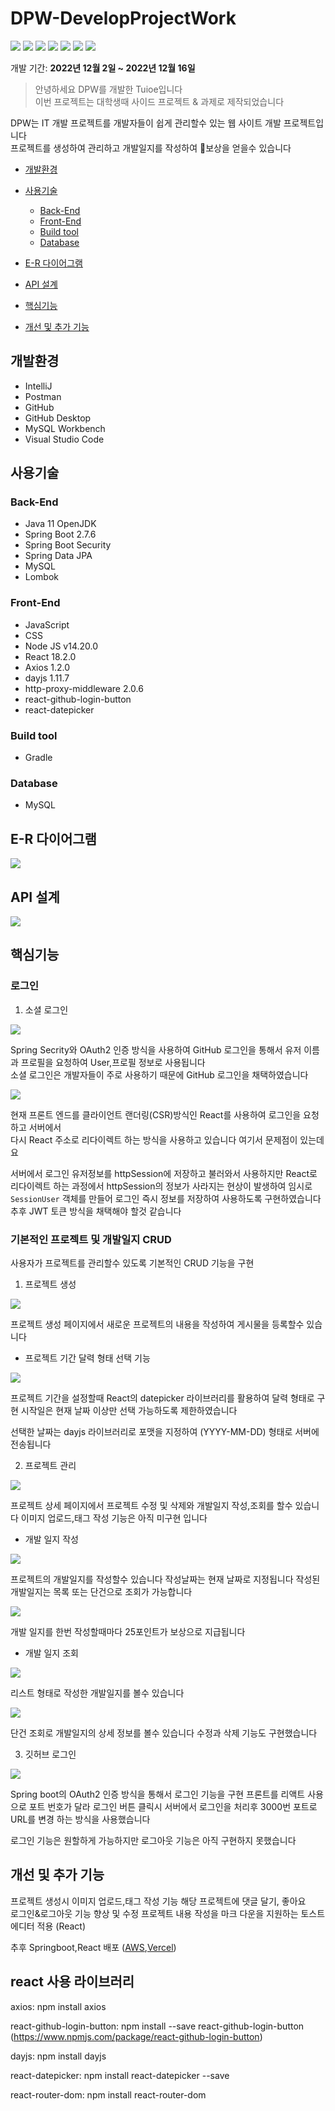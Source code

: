 # DPW-DevelopProjectWork 
<img src="https://img.shields.io/badge/Java-2F7293?style=flat-square&logo=OpenJDK&logoColor=white"/> <img src="https://img.shields.io/badge/Node.js-339933?style=flat-square&logo=Node.js&logoColor=white"/> 
<img src="https://img.shields.io/badge/SpringBoot-6DB33F?style=flat-square&logo=Spring&logoColor=white"/> <img src="https://img.shields.io/badge/React-61DAFB?style=flat-square&logo=React&logoColor=white"/> 
<img src="https://img.shields.io/badge/IntelliJ IDEA-3955A3?style=flat-square&logo=IntelliJ IDEA&logoColor=white"/> <img src="https://img.shields.io/badge/VS Code-007ACC?style=flat-square&logo=Visual Studio Code&logoColor=white"/> 
<img src="https://img.shields.io/badge/MySQL-4479A1?style=flat-square&logo=MySQL&logoColor=white"/> 

개발 기간: **2022년 12월 2일 ~ 2022년 12월 16일** 

> 안녕하세요 DPW를 개발한 Tuioe입니다 <br>
> 이번 프로젝트는 대학생때 사이드 프로젝트 & 과제로 제작되었습니다

DPW는 IT 개발 프로젝트를 개발자들이 쉽게 관리할수 있는 웹 사이트 개발 프로젝트입니다 <br>
프로젝트를 생성하여 관리하고 개발일지를 작성하여 💎보상을 얻을수 있습니다 


- [개발환경](#개발환경)

- [사용기술](#사용기술)

  - [Back-End](#back-end)
  - [Front-End](#front-end)
  - [Build tool](#build-tool)
  - [Database](#database)

- [E-R 다이어그램](#e-r-다이어그램)
  
- [API 설계](#api-설계)

- [핵심기능](#핵심기능)

- [개선 및 추가 기능](#개선-및-추가-기능)

## 개발환경

- IntelliJ
- Postman
- GitHub
- GitHub Desktop
- MySQL Workbench
- Visual Studio Code

## 사용기술

### Back-End

- Java 11 OpenJDK
- Spring Boot 2.7.6
- Spring Boot Security
- Spring Data JPA
- MySQL
- Lombok

### Front-End

- JavaScript
- CSS
- Node JS v14.20.0
- React 18.2.0
- Axios 1.2.0
- dayjs 1.11.7
- http-proxy-middleware 2.0.6
- react-github-login-button
- react-datepicker

### Build tool

- Gradle

### Database

- MySQL

## E-R 다이어그램

<img src="https://file.notion.so/f/f/45c14be7-601a-42dd-96b6-66b6c1157be3/8b63058b-42b0-41df-b7a3-36d3aaf4258e/DPJ_(1).png?table=block&id=f04e6a4d-66e8-4e19-8375-df4834d7c3b5&spaceId=45c14be7-601a-42dd-96b6-66b6c1157be3&expirationTimestamp=1736186400000&signature=zQtyRs_iyKOjWB0mQRuUjoUV-Y52FVMiK7B2cRHCB9E&downloadName=DPJ+%281%29.png">

## API 설계
<img src="https://file.notion.so/f/f/45c14be7-601a-42dd-96b6-66b6c1157be3/d941d719-36f2-469f-824c-7f2f38189628/image.png?table=block&id=173ab8ba-1d15-8053-945e-eb0bc0723791&spaceId=45c14be7-601a-42dd-96b6-66b6c1157be3&expirationTimestamp=1736186400000&signature=nQr5IfoeFLAfpj9i88M9TBQQBCyQPb5Taah1zIMfkJk&downloadName=image.png">

## 핵심기능

### 로그인

1. 소셜 로그인
<img src="https://file.notion.so/f/f/45c14be7-601a-42dd-96b6-66b6c1157be3/227a288b-d535-487f-85a9-b8c8a348a7c4/Screenshot_2022-12-14_at_23.51.02.png?table=block&id=2faba1b4-5c7f-49c9-8663-6e53e4117377&spaceId=45c14be7-601a-42dd-96b6-66b6c1157be3&expirationTimestamp=1736186400000&signature=MbrSE-XMO88ajnzBt7nbB6AlJYmIbPiA1Rwg6CqCF40&downloadName=Screenshot+2022-12-14+at+23.51.02.png">

Spring Secrity와 OAuth2 인증 방식을 사용하여 GitHub 로그인을 통해서 유저 이름과 프로필을 요청하여 User,프로필 정보로 사용됩니다 <br>
소셜 로그인은 개발자들이 주로 사용하기 때문에 GitHub 로그인을 채택하였습니다

<img src="https://file.notion.so/f/f/45c14be7-601a-42dd-96b6-66b6c1157be3/ff4de5d5-9b0a-489b-a42f-52cab9f97c3f/Screenshot_2022-12-14_at_23.56.14.png?table=block&id=f5b95b6f-6f94-4723-bc86-e744ffcff737&spaceId=45c14be7-601a-42dd-96b6-66b6c1157be3&expirationTimestamp=1736186400000&signature=cb3nEOv2sATZBxTE8KmpZlQey4NnBMBls4UCb6dM-yE&downloadName=Screenshot+2022-12-14+at+23.56.14.png">

현재 프론트 엔드를 클라이언트 랜더링(CSR)방식인 React를 사용하여 로그인을 요청 하고 서버에서 <br> 
다시 React 주소로 리다이렉트 하는 방식을 사용하고 있습니다 여기서 문제점이 있는데요 

서버에서 로그인 유저정보를 httpSession에 저장하고 불러와서 사용하지만 React로 리다이렉트 하는 과정에서 httpSession의 정보가 사라지는 현상이 발생하여 임시로 `SessionUser` 객체를 만들어 로그인 즉시 정보를 저장하여 사용하도록 구현하였습니다 추후 JWT 토큰 방식을 채택해야 할것 같습니다 

### 기본적인 프로젝트 및 개발일지 CRUD

사용자가 프로젝트를 관리할수 있도록 기본적인 CRUD 기능을 구현 

1. 프로젝트 생성 

<img src="https://file.notion.so/f/f/45c14be7-601a-42dd-96b6-66b6c1157be3/1eae8a28-12f3-45d1-990e-d0e6054bae86/Screenshot_2022-12-14_at_23.47.38.jpg?table=block&id=1a70266b-bd14-4b23-bcf5-e31068d5033d&spaceId=45c14be7-601a-42dd-96b6-66b6c1157be3&expirationTimestamp=1736186400000&signature=EubJBROIQCnkXTXWRpHuc4timeMphiagPjp6NzZQ6M4&downloadName=Screenshot+2022-12-14+at+23.47.38.JPG.jpg">

프로젝트 생성 페이지에서 새로운 프로젝트의 내용을 작성하여 게시물을 등록할수 있습니다

- 프로젝트 기간 달력 형태 선택 기능

<img src="https://file.notion.so/f/f/45c14be7-601a-42dd-96b6-66b6c1157be3/b48ae2d0-48ff-48ed-8247-07ad9f873afd/Screenshot_2022-12-15_at_00.12.32.png?table=block&id=8f1e503f-be4e-4bd8-9206-74b0d81792ce&spaceId=45c14be7-601a-42dd-96b6-66b6c1157be3&expirationTimestamp=1736186400000&signature=dGQapWCRlnUtflBlC5ln2sUbmvA9jY7Rc44zPloi2KI&downloadName=Screenshot+2022-12-15+at+00.12.32.png">

프로젝트 기간을 설정할때 React의  datepicker 라이브러리를 활용하여 달력 형태로 구현
시작일은 현재 날짜 이상만 선택 가능하도록 제한하였습니다

선택한 날짜는 dayjs 라이브러리로 포맷을 지정하여 (YYYY-MM-DD) 형태로 서버에 전송됩니다

2. 프로젝트 관리 

<img src="https://file.notion.so/f/f/45c14be7-601a-42dd-96b6-66b6c1157be3/21a6cb65-72ea-4a2d-97e9-c84476959307/Screenshot_2022-12-15_at_00.23.48.png?table=block&id=c8367228-050c-4e06-835b-fd416ba893a9&spaceId=45c14be7-601a-42dd-96b6-66b6c1157be3&expirationTimestamp=1736186400000&signature=BfnUofnd0CF8LNC20BY9RSUlWj19YszvSyi4fGuis6s&downloadName=Screenshot+2022-12-15+at+00.23.48.png">

프로젝트 상세 페이지에서 프로젝트 수정 및 삭제와 개발일지 작성,조회를 할수 있습니다 
이미지 업로드,태그 작성 기능은 아직 미구현 입니다 

- 개발 일지 작성

<img src="https://file.notion.so/f/f/45c14be7-601a-42dd-96b6-66b6c1157be3/832a2236-5579-4b2a-9902-e29bb917856c/Screenshot_2022-12-15_at_00.31.42.png?table=block&id=b53abd98-bb45-4e86-964e-77efd8d03477&spaceId=45c14be7-601a-42dd-96b6-66b6c1157be3&expirationTimestamp=1736186400000&signature=aMt9x3kyyYHFElJGSKFrfD5zSD1vDiIZPE14NxCm7UY&downloadName=Screenshot+2022-12-15+at+00.31.42.png">

프로젝트의 개발일지를 작성할수 있습니다 작성날짜는 현재 날짜로 지정됩니다 
작성된 개발일지는 목록 또는 단건으로 조회가 가능합니다 

<img src="https://file.notion.so/f/f/45c14be7-601a-42dd-96b6-66b6c1157be3/2f7335df-39e8-4886-84cc-80632de90ecf/%EB%B3%B4%EC%84%9D.png?table=block&id=8bd45896-f967-406c-876e-cebc9520e5fc&spaceId=45c14be7-601a-42dd-96b6-66b6c1157be3&expirationTimestamp=1736186400000&signature=XbZBGjds3ASwsTD3WENg17vC9aOzedUoegKF6NnFUX8&downloadName=%EB%B3%B4%EC%84%9D.PNG.png">

개발 일지를 한번 작성할때마다 25포인트가 보상으로 지급됩니다 

- 개발 일지 조회

<img src="https://file.notion.so/f/f/45c14be7-601a-42dd-96b6-66b6c1157be3/ed215afd-f47d-4a0c-912a-82fee32cc829/Screenshot_2022-12-16_at_02.01.25.png?table=block&id=aa5e9a53-54e8-4367-aa55-2aca14b0ccf1&spaceId=45c14be7-601a-42dd-96b6-66b6c1157be3&expirationTimestamp=1736186400000&signature=7qg49LRwcx_z-QEQo2EW61c0ToCo-kK6qbYHdOWkOKk&downloadName=Screenshot+2022-12-16+at+02.01.25.png">

리스트 형태로 작성한 개발일지를 볼수 있습니다

<img src="https://file.notion.so/f/f/45c14be7-601a-42dd-96b6-66b6c1157be3/646ebaec-5520-4547-a32f-b875100164e8/Screenshot_2022-12-16_at_00.06.58.png?table=block&id=2a9c8deb-a9ec-4006-90d6-be6e301f683e&spaceId=45c14be7-601a-42dd-96b6-66b6c1157be3&expirationTimestamp=1736186400000&signature=vC07tkr2glrbhaHsg7olyFudRhBVy26LDLBC8DQ1Ecc&downloadName=Screenshot+2022-12-16+at+00.06.58.png">

단건 조회로 개발일지의 상세 정보를 볼수 있습니다 
수정과 삭제 기능도 구현했습니다 

3. 깃허브 로그인
<img src="https://file.notion.so/f/f/45c14be7-601a-42dd-96b6-66b6c1157be3/50462a51-1a6e-423a-bf07-b29f4dcd2ad0/Screenshot_2022-12-16_at_01.28.11.png?table=block&id=26bfdba7-0739-4273-a3bc-e0f9c51a53dc&spaceId=45c14be7-601a-42dd-96b6-66b6c1157be3&expirationTimestamp=1736186400000&signature=jMu7KdYUFEJd1UEYNS2KPi8aBLafDVIVGLBfQ2T2jK4&downloadName=Screenshot+2022-12-16+at+01.28.11.png">

Spring boot의 OAuth2 인증 방식을 통해서 로그인 기능을 구현 프론트를 리액트 사용으로 포트 번호가 달라 로그인 버튼 클릭시
서버에서 로그인을 처리후 3000번 포트로 URL를 변경 하는 방식을 사용했습니다 <br> 

로그인 기능은 원할하게 가능하지만 로그아웃 기능은 아직 구현하지 못했습니다 

## 개선 및 추가 기능

프로젝트 생성시 이미지 업로드,태그 작성 기능 해당 프로젝트에 댓글 달기, 좋아요  
로그인&로그아웃 기능 향상 및 수정 프로젝트 내용 작성을 마크 다운을 지원하는 토스트 에디터 적용 (React) 

추후 Springboot,React 배포 ([AWS](https://aws.amazon.com/ko/),[Vercel](https://vercel.com/))

## react 사용 라이브러리 

axios: npm install axios

react-github-login-button: npm install --save react-github-login-button <br>
(https://www.npmjs.com/package/react-github-login-button) 

dayjs: npm install dayjs

react-datepicker: npm install react-datepicker --save

react-router-dom: npm install react-router-dom

